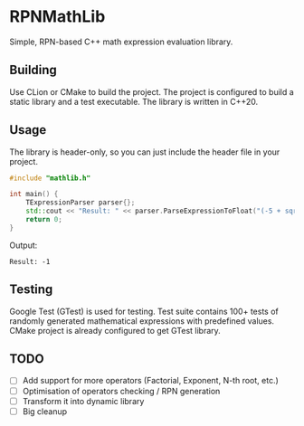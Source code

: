 # RPNMathLib
Simple, RPN-based C++ math expression evaluation library.

## Building
Use CLion or CMake to build the project. 
The project is configured to build a static library and a test executable. 
The library is written in C++20.

## Usage
The library is header-only, so you can just include the header file in your project.
```cpp
#include "mathlib.h"

int main() {
    TExpressionParser parser{};
    std::cout << "Result: " << parser.ParseExpressionToFloat("(-5 + sqrt(5^2 - 4 * 1 * 4)) / (2 * 1)") << std::endl;
    return 0;
}
```
Output:
```
Result: -1
```

## Testing
Google Test (GTest) is used for testing. 
Test suite contains 100+ tests of randomly generated mathematical expressions with predefined values.
CMake project is already configured to get GTest library.

## TODO
- [ ] Add support for more operators (Factorial, Exponent, N-th root, etc.)
- [ ] Optimisation of operators checking / RPN generation
- [ ] Transform it into dynamic library
- [ ] Big cleanup